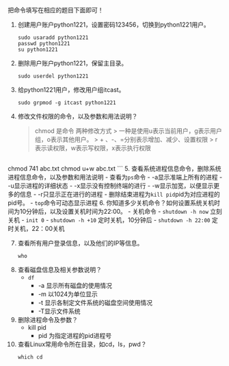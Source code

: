 把命令填写在相应的题目下面即可！
1. 创建用户账户python1221，设置密码123456，切换到python1221用户。
    ```shell
    sudo usaradd python1221
    passwd python1221
    su python1221
    ```
2. 删除用户账户python1221，保留主目录。
    ```shell
   sudo userdel python1221
    ```
3. 给python1221用户，修改用户组itcast。
    ```shell
    sudo grpmod -g itcast python1221
    ```
4. 修改文件权限的命令，以及参数和用法说明？
    > chmod 是命令
    > 两种修改方式
       >    一种是使用u表示当前用户，g表示用户组，o表示其他用户。
       >  + 、-、=分别表示增加、减少、设置权限
       > r表示读权限，w表示写权限，x表示执行权限
       
    ```shell
chmod 741 abc.txt
chmod u+w abc.txt
    ```
5. 查看系统进程信息命令，删除系统进程信息命令，以及参数和用法说明
    - 查看为`ps`命令
        -  -a显示准端上所有的进程
        -  -u显示进程的详细状态
        -  -x显示没有控制终端的进行
        -  -w显示加宽，以便显示更多的信息
        -  -r只显示正在进行的进程
    - 删除结束进程为`kill pid`pid为对应进程的pid号。
    - `top`命令可动态显示进程
6. 你知道多少关机命令？如何设置系统关机时间为10分钟后，以及设置关机时间为22:00。
    - 关机命令
        - `shutdown -h now`   立刻关机
        -  `init 0`
        - `shutdown -h +10`    定时关机，10分钟后
        - `shutdown -h 22:00` 定时关机，22：00关机
    
7. 查看所有用户登录信息，以及他们的IP等信息。
    ```shell
    who 
    ```
8. 查看磁盘信息及相关参数说明？
    - `df`
        - -a 显示所有磁盘的使用情况
        -  -m 以1024为单位显示
        -  -t 显示各制定文件系统的磁盘空间使用情况
        -  -T显示文件系统
9. 删除进程命令及参数？
    - kill  pid
        - pid 为指定进程的pid进程号
10. 查看Linux常用命令所在目录，如cd，ls，pwd？
    ```shell
    which cd
    ```